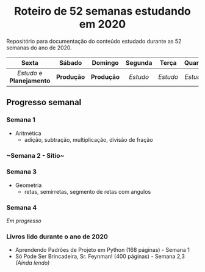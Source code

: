 <h1 align="center">Roteiro de 52 semanas estudando em 2020</h1>

Repositório para documentação do conteúdo estudado durante as 52 semanas do ano de 2020.

| Sexta | Sábado | Domingo | Segunda | Terça | Quarta | Quinta |
|:-:|:-:|:-:|:-:|:-:|:-:|:-:|
|_Estudo_ e **Planejamento**|**Produção**|**Produção**|_Estudo_|_Estudo_|_Estudo_|_Estudo_|

## Progresso semanal

### Semana 1
- Aritmética
    - adição, subtração, multiplicação, divisão de fração
### ~Semana 2 - Sítio~
### Semana 3 
- Geometria
    - retas, semirretas, segmento de retas com angulos
### Semana 4
_Em progresso_


### Livros lido durante o ano de 2020
- Aprendendo Padrões de Projeto em Python (168 páginas) - Semana 1
- Só Pode Ser Brincadeira, Sr. Feynman! (400 páginas) - Semana 2,3 _(Ainda lendo)_
